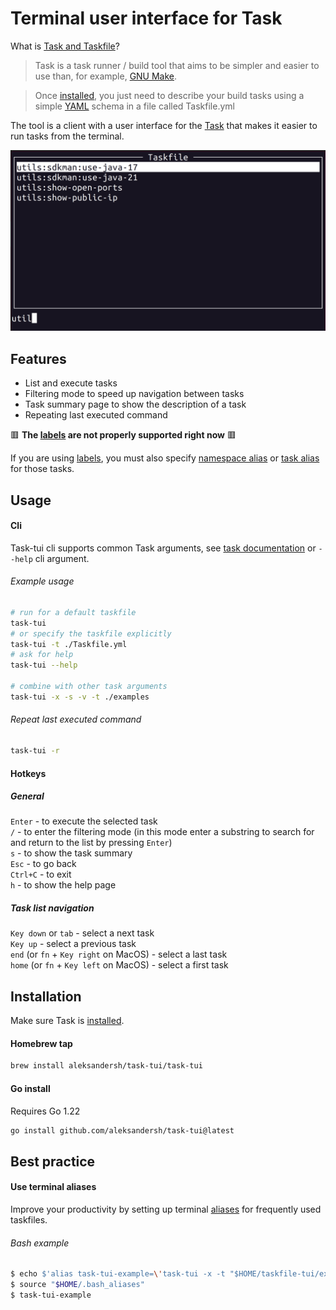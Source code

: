 # Terminal user interface for Task

What is [Task and Taskfile](https://taskfile.dev/)?
> Task is a task runner / build tool that aims to be simpler and easier to use than, for example, [GNU Make](https://www.gnu.org/software/make/).

> Once [installed](https://taskfile.dev/installation), you just need to describe your build tasks using a simple [YAML](http://yaml.org/) schema in a file called Taskfile.yml

The tool is a client with a user interface for the [Task](https://taskfile.dev/) that makes it easier to run tasks from the terminal.

![tuiPack example](./examples/task_tui_screenshot.png "Example")

## Features

- List and execute tasks
- Filtering mode to speed up navigation between tasks
- Task summary page to show the description of a task
- Repeating last executed command

🟥 __The [labels](https://taskfile.dev/usage/#overriding-task-name) are not properly supported right now__ 🟥

If you are using [labels](https://taskfile.dev/usage/#overriding-task-name), you must also specify [namespace alias](https://taskfile.dev/usage/#namespace-aliases) or [task alias](https://taskfile.dev/usage/#task-aliases) for those tasks.

## Usage

#### Cli

Task-tui cli supports common Task arguments, see [task documentation](https://taskfile.dev/reference/cli) or `--help` cli argument.

###### Example usage

```bash
# run for a default taskfile
task-tui
# or specify the taskfile explicitly
task-tui -t ./Taskfile.yml
# ask for help
task-tui --help

# combine with other task arguments
task-tui -x -s -v -t ./examples
```

###### Repeat last executed command

```bash
task-tui -r
```

#### Hotkeys

##### General

`Enter` - to execute the selected task  
`/` - to enter the filtering mode (in this mode enter a substring to search for and return to the list by pressing `Enter`)  
`s` - to show the task summary  
`Esc` - to go back  
`Ctrl+C` - to exit  
`h` - to show the help page  

##### Task list navigation

`Key down` or `tab` - select a next task  
`Key up` - select a previous task  
`end` (or `fn` + `Key right` on MacOS) - select a last task  
`home` (or `fn` + `Key left` on MacOS) - select a first task  

## Installation

Make sure Task is [installed](https://taskfile.dev/installation/).

#### Homebrew tap

```bash
brew install aleksandersh/task-tui/task-tui
```

#### Go install

Requires Go 1.22

```bash
go install github.com/aleksandersh/task-tui@latest
```

## Best practice

#### Use terminal aliases

Improve your productivity by setting up terminal [aliases](https://www.gnu.org/software/bash/manual/html_node/Aliases.html) for frequently used taskfiles.

###### Bash example

```bash
$ echo $'alias task-tui-example=\'task-tui -x -t "$HOME/taskfile-tui/examples"\'' >> "$HOME/.bash_aliases"
$ source "$HOME/.bash_aliases"
$ task-tui-example
```
